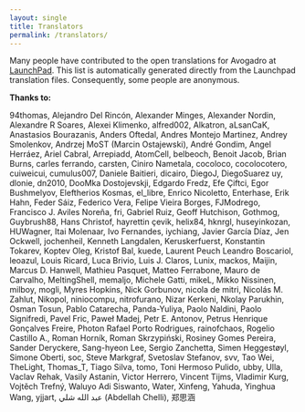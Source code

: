 ```yaml
---
layout: single
title: Translators
permalink: /translators/
---
```


Many people have contributed to the open translations for Avogadro at [LaunchPad](http://translations.launchpad.net/avogadro/). This list is automatically generated directly from the Launchpad translation files. Consequently, some people are anonymous.

**Thanks to:**

94thomas, Alejandro Del Rincón, Alexander Minges, Alexander Nordin, Alexandre R Soares, Alexei Klimenko, alfred002, Alkatron, aLsanCaK, Anastasios Bourazanis, Anders Oftedal, Andres Montejo Martinez, Andrey Smolenkov, Andrzej MoST (Marcin Ostajewski), André Gondim, Angel Herráez, Ariel Cabral, Arrepiadd, AtomCell, belbeoch, Benoit Jacob, Brian Burns, carles ferrando, carsten, Ciniro Nametala, cocoloco, cocolocotero, cuiweicui, cumulus007, Daniele Baitieri, dicairo, DiegoJ, DiegoSuarez uy, dlonie, dn2010, DooMka
 Dostojevskji, Edgardo Fredz, Efe Çiftci, Egor Bushmelyov, Eleftherios Kosmas, el\_libre, Enrico Nicoletto, Enterhase, Erik Hahn, Feder Sáiz, Federico Vera, Felipe Vieira Borges, FJModrego, Francisco J. Aviles Noreña, fri, Gabriel Ruiz, Geoff Hutchison, Gothmog, Guybrush88, Hans Christof, hayrettin çevik, helix84, hknrgl, huseyinkozan, HUWagner, Itai Molenaar, Ivo Fernandes, iychiang, Javier García Díaz, Jen Ockwell, jochenheil, Kenneth Langdalen, Keruskerfuerst, Konstantin Tokarev, Koptev Oleg, Kristof Bal, kuede, Laurent Peuch
 Leandro Boscariol, leoazul, Louis Ricard, Luca Brivio, Luis J. Claros, Lunix, mackos, Maijin, Marcus D. Hanwell, Mathieu Pasquet, Matteo Ferrabone, Mauro de Carvalho, MeltingShell, memaljo, Michele Gatti, mikeL, Mikko Nissinen, milboy, mogli, Myres Hopkins, Nick Gorbunov, nicola de mitri, Nicolás M. Zahlut, Nikopol, niniocompu, nitrofurano, Nizar Kerkeni, Nkolay Parukhin, Osman Tosun, Pablo Catarecha, Panda-Yuliya, Paolo Naldini, Paolo Signifredi, Pavel Fric, Paweł Madej, Petr E. Antonov, Petrus Henrique Gonçalves Freire, Photon
 Rafael Porto Rodrigues,  rainofchaos,  Rogelio Castillo A.,  Roman Horník,  Roman Skrzypiński,  Rosiney Gomes Pereira,  Sander Deryckere,  Sang-hyeon Lee,  Sergio Zanchetta,  Simen Heggestøyl,  Simone Oberti,  soc,  Steve Markgraf,  Svetoslav Stefanov,  svv,  Tao Wei,  TheLight,  Thomas\_T,  Tiago Silva,  tomo,  Toni Hermoso Pulido,  ubby,  Ulla,  Vaclav Rehak,  Vasily Astanin,  Victor Herrero,  Vincent Tijms,  Vladimir Kurg,  Vojtěch Trefný,  Waluyo Adi Siswanto,  Water,  Xinfeng,  Yahuda,  Yinghua Wang,  yjjart,  عبد الله شلي (Abdellah Chelli),  郑思涵
